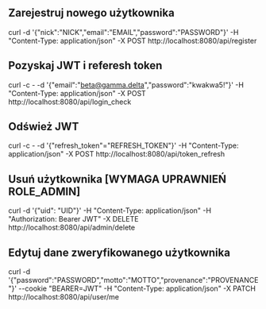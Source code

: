 ## Zarejestruj nowego użytkownika
curl -d '{"nick":"NICK","email":"EMAIL","password":"PASSWORD"}' -H "Content-Type: application/json" -X POST http://localhost:8080/api/register

## Pozyskaj JWT i referesh token
curl -c - -d '{"email":"beta@gamma.delta","password":"kwakwa5!"}' -H "Content-Type: application/json" -X POST http://localhost:8080/api/login_check

## Odśwież JWT
curl -c - -d '{"refresh_token"="REFRESH_TOKEN"}' -H "Content-Type: application/json" -X POST http://localhost:8080/api/token_refresh

## Usuń użytkownika [WYMAGA UPRAWNIEŃ ROLE_ADMIN]
curl -d '{"uid": "UID"}' -H "Content-Type: application/json" -H "Authorization: Bearer JWT" -X DELETE http://localhost:8080/api/admin/delete

## Edytuj dane zweryfikowanego użytkownika
curl -d '{"password":"PASSWORD","motto":"MOTTO","provenance":"PROVENANCE"}' --cookie "BEARER=JWT" -H "Content-Type: application/json" -X PATCH  http://localhost:8080/api/user/me